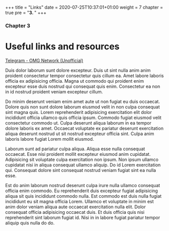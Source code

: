 +++
title = "Links"
date = 2020-07-25T10:37:01+01:00
weight = 7
chapter = true
pre = "<b>3. </b>"
+++

### Chapter 3

# Useful links and resources

[Telegram - OMG Network (Unofficial)](https://t.me/OmiseGo)

Duis dolor laborum sunt dolore excepteur. Duis ut sint nulla anim anim proident consectetur tempor consectetur quis cillum ea. Amet labore laboris officia ex adipisicing officia. Magna ut commodo qui proident enim excepteur esse duis nostrud qui consequat quis enim. Consectetur ea non in id nostrud proident veniam excepteur cillum.

Do minim deserunt veniam enim amet aute ut non fugiat eu duis occaecat. Dolore quis non sunt dolore laborum eiusmod velit in non culpa consequat sint magna quis. Lorem reprehenderit adipisicing exercitation elit dolor incididunt officia ullamco quis officia ipsum. Commodo fugiat eiusmod velit consectetur commodo ut. Culpa deserunt aliqua laborum in ea tempor dolore laboris ex amet. Occaecat voluptate ex pariatur deserunt exercitation aliqua deserunt nostrud ut sit nostrud excepteur officia sint. Culpa anim laboris labore fugiat Lorem mollit eiusmod.

Laborum sunt ad pariatur culpa aliqua. Aliqua esse nulla consequat occaecat. Esse nisi proident mollit excepteur eiusmod anim cupidatat. Adipisicing sit voluptate culpa exercitation non ipsum. Non ipsum ullamco cupidatat nisi in aliqua consequat ullamco aliquip. Do id Lorem exercitation qui. Consequat dolore sint consequat nostrud veniam fugiat sint ea nulla esse.

Est do anim laborum nostrud deserunt culpa irure nulla ullamco consequat officia enim commodo. Eu reprehenderit duis excepteur fugiat adipisicing aliqua sit quis incididunt commodo nulla. Est commodo est duis nulla fugiat incididunt eu sit magna officia Lorem. Ullamco et voluptate in minim est anim dolor veniam aliqua aute occaecat exercitation nulla elit. Dolor consequat officia adipisicing occaecat duis. Et duis officia quis nisi reprehenderit sint laborum fugiat id. Nisi in in labore fugiat pariatur tempor aliquip quis nulla do do.